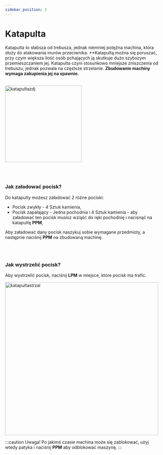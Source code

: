 ```yaml
---
sidebar_position: 2
---
```


# Katapulta
Katapulta to słabsza od trebusza, jednak niemniej potężna machina, która służy do atakowania murów przeciwnika. **Katapultą można się poruszać, przy czym większa ilość osób pchających ją skutkuje dużo szybszym przemieszczaniem jej. Katapulta czyni stosunkowo mniejsze zniszczenia od trebuszu, jednak pozwala na częstsze strzelanie. **Zbudowanie machiny wymaga zakupienia jej na spawnie.**
<br></br>
<div class="box">
    <img 
    src={require('./img/katapulta.png').default}
    alt="katapultazdj"
    width="250"
    />
</div>



<br></br>

### Jak załadować pocisk?
Do katapulty możesz załadować 2 różne pociski:
- Pocisk zwykły - 4 Sztuk kamienia,
- Pocisk zapalający - Jedna pochodnia i 4 Sztuk kamienia - aby załadować ten pocisk musisz wziąść do ręki pochodnię i nacisnąć na katapultę **PPM**,

Aby załadować dany pocisk naszykuj sobie wymagane przedmioty, a następnie naciśnij **PPM** na zbudowaną machinę.


<br></br>

### Jak wystrzelić pocisk?
Aby wystrzelić pocisk, naciśnij **LPM** w miejsce, które pocisk ma trafić.

<div class="box">
    <img 
    src={require('./img/katapultaladowanie.gif').default}
    alt="katapultastrzal"
    width="500"
    />
</div>

:::caution Uwaga!
Po jakimś czasie machina może się zablokować, użyj wtedy patyka i naciśnij **PPM** aby odblokować maszynę.
:::
